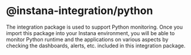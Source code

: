 # @instana-integration/python

The integration package is used to support Python monitoring. Once you import this package into your Instana environment, you will be able to monitor Python runtime and the applications on various aspects by checking the dashboards, alerts, etc. included in this integration package.